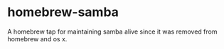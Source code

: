 # homebrew-samba
A homebrew tap for maintaining samba alive since it was removed from homebrew and os x.
